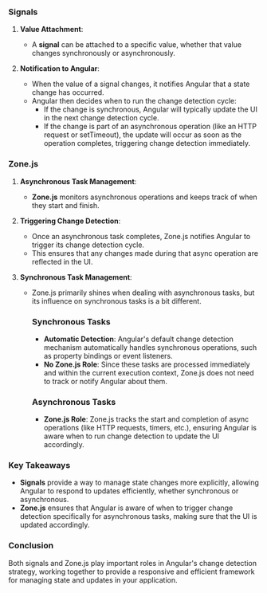### Signals

1. **Value Attachment**:
   - A **signal** can be attached to a specific value, whether that value changes synchronously or asynchronously.

2. **Notification to Angular**:
   - When the value of a signal changes, it notifies Angular that a state change has occurred.
   - Angular then decides when to run the change detection cycle:
     - If the change is synchronous, Angular will typically update the UI in the next change detection cycle.
     - If the change is part of an asynchronous operation (like an HTTP request or setTimeout), the update will occur as soon as the operation completes, triggering change detection immediately.

### Zone.js

1. **Asynchronous Task Management**:
   - **Zone.js** monitors asynchronous operations and keeps track of when they start and finish.

2. **Triggering Change Detection**:
   - Once an asynchronous task completes, Zone.js notifies Angular to trigger its change detection cycle.
   - This ensures that any changes made during that async operation are reflected in the UI.

3. **Synchronous Task Management**:
   - Zone.js primarily shines when dealing with asynchronous tasks, but its influence on synchronous tasks is a bit different.
      ### Synchronous Tasks
      - **Automatic Detection**: Angular's default change detection mechanism automatically handles synchronous operations, such as property bindings or event listeners. 
      - **No Zone.js Role**: Since these tasks are processed immediately and within the current execution context, Zone.js does not need to track or notify Angular about them.

      ### Asynchronous Tasks
      - **Zone.js Role**: Zone.js tracks the start and completion of async operations (like HTTP requests, timers, etc.), ensuring Angular is aware when to run change detection to update the UI accordingly.



### Key Takeaways

- **Signals** provide a way to manage state changes more explicitly, allowing Angular to respond to updates efficiently, whether synchronous or asynchronous.
- **Zone.js** ensures that Angular is aware of when to trigger change detection specifically for asynchronous tasks, making sure that the UI is updated accordingly.

### Conclusion

Both signals and Zone.js play important roles in Angular's change detection strategy, working together to provide a responsive and efficient framework for managing state and updates in your application. 
